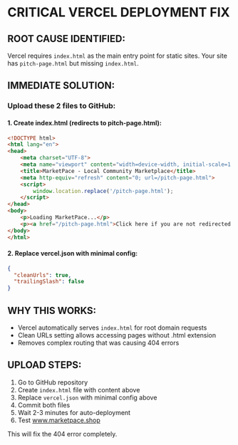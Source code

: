 # CRITICAL VERCEL DEPLOYMENT FIX

## ROOT CAUSE IDENTIFIED:
Vercel requires `index.html` as the main entry point for static sites. Your site has `pitch-page.html` but missing `index.html`.

## IMMEDIATE SOLUTION:

### Upload these 2 files to GitHub:

#### 1. Create index.html (redirects to pitch-page.html):
```html
<!DOCTYPE html>
<html lang="en">
<head>
    <meta charset="UTF-8">
    <meta name="viewport" content="width=device-width, initial-scale=1.0">
    <title>MarketPace - Local Community Marketplace</title>
    <meta http-equiv="refresh" content="0; url=/pitch-page.html">
    <script>
        window.location.replace('/pitch-page.html');
    </script>
</head>
<body>
    <p>Loading MarketPace...</p>
    <p><a href="/pitch-page.html">Click here if you are not redirected automatically</a></p>
</body>
</html>
```

#### 2. Replace vercel.json with minimal config:
```json
{
  "cleanUrls": true,
  "trailingSlash": false
}
```

## WHY THIS WORKS:
- Vercel automatically serves `index.html` for root domain requests
- Clean URLs setting allows accessing pages without .html extension
- Removes complex routing that was causing 404 errors

## UPLOAD STEPS:
1. Go to GitHub repository
2. Create `index.html` file with content above
3. Replace `vercel.json` with minimal config above
4. Commit both files
5. Wait 2-3 minutes for auto-deployment
6. Test www.marketpace.shop

This will fix the 404 error completely.